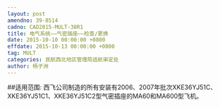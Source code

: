 ```yaml
---
layout: post
amendno: 39-8514
cadno: CAD2015-MULT-38R1
title: 电气系统——气密插座——检查/更换
date: 2015-10-10 00:00:00 +0800
effdate: 2015-10-13 00:00:00 +0800
tag: MULT
categories: 民航西北地区管理局适航审定处
author: 杨子洲
---
```


##适用范围:
西飞公司制造的所有安装有2006、2007年批次XKE36YJ51C、 XKE36YJ51C1、XKE36YJ51C2型气密插座的MA60和MA600型飞机。

